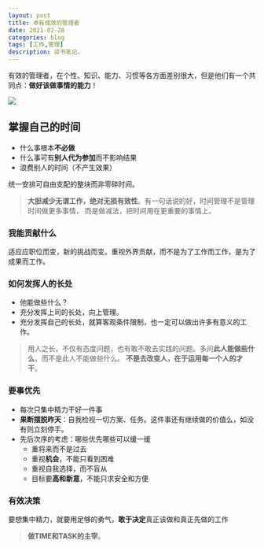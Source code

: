 ```yaml
---
layout: post
title: 卓有成效的管理者
date: 2021-02-28
categories: blog
tags: [工作,管理]
description: 读书笔记。
---
```

有效的管理者，在个性、知识、能力、习惯等各方面差别很大，但是他们有一个共同点：**做好该做事情的能力**！

![](https://raw.githubusercontent.com/icodingc/icodingc.github.io/main/img/Effective_Executive.png)

## 掌握自己的时间
- 什么事根本**不必做**
- 什么事可有**别人代为参加**而不影响结果
- 浪费别人的时间（不产生效果）

统一安排可自由支配的整块而非零碎时间。

> **大胆减少无谓工作，绝对无损有效性**。有一句话说的好，时间管理不是管理时间做更多事情，
> 而是做减法，把时间用在更重要的事情上。

### 我能贡献什么

适应应职位而变，新的挑战而变。重视外界贡献，而不是为了工作而工作，是为了成果而工作。

### 如何发挥人的长处
- 他能做些什么？
- 充分发挥上司的长处，向上管理。
- 充分发挥自己的长处，就算客观条件限制，也一定可以做出许多有意义的工作。

> 用人之长，不仅有态度问题，也有敢不敢去实践的问题。多问**此人能做些什么**，而不是此人不能做些什么。
> **不是去改变人，在于运用每一个人的才干**。

### 要事优先
- 每次只集中精力干好一件事
- **果断摆脱昨天**：自我检视一切方案、任务。这件事还有继续做的价值么，如没有则立刻停手。
- 先后次序的考虑：哪些优先哪些可以缓一缓
  *  重将来而不是过去
  *  重视**机会**，不能只看到困难
  *  重视自我选择，而不盲从
  *  目标要**高和新意**，不能只求安全和方便

### 有效决策

要想集中精力，就要用足够的勇气，**敢于决定**真正该做和真正先做的工作


> **做TIME和TASK的主宰**。